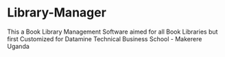 # Library-Manager
This a Book Library Management Software aimed for all Book Libraries but first Customized for Datamine Technical Business School - Makerere Uganda

